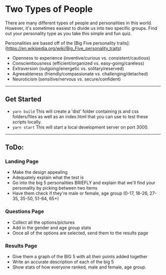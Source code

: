 # Two Types of People
There are many different types of people and personalities in this world. However, it's sometimes easiest to divide us into two specific groups. Find out your personality type as you take this simple and fun quiz.

Personalities are based off of the [Big Five personality traits]: (https://en.wikipedia.org/wiki/Big_Five_personality_traits)

* Openness to experience (inventive/curious vs. consistent/cautious)
* Conscientiousness (efficient/organized vs. easy-going/careless)
* Extraversion (outgoing/energetic vs. solitary/reserved)
* Agreeableness (friendly/compassionate vs. challenging/detached)
* Neuroticism (sensitive/nervous vs. secure/confident)


---

## Get Started

* `yarn build` This will create a 'dist' folder containing js and css folders/files as well as an index.html that you can use to test these scripts locally.
* `yarn start` This will start a local development server on port 3000.

---

## ToDo:

### Landing Page
* Make the design appealing
* Adequately explain what the test is
* Go into the big 5 personalities BRIEFLY and explain that we'll find your personality by picking between two items
* Have them check if they're male or female, age group (0-17, 18-26, 27-35, 35-50, 51-64, 65+)

### Questions Page
* Collect all the options/pictures
* Add in the gender and age group stats
* Once all of the options are selected, send them to the results page

### Results Page
* Give them a graph of the BIG 5 with all their points added together
* Write an accurate description of each of the big 5
* Show stats of how everyone ranked, male and female, age group.
